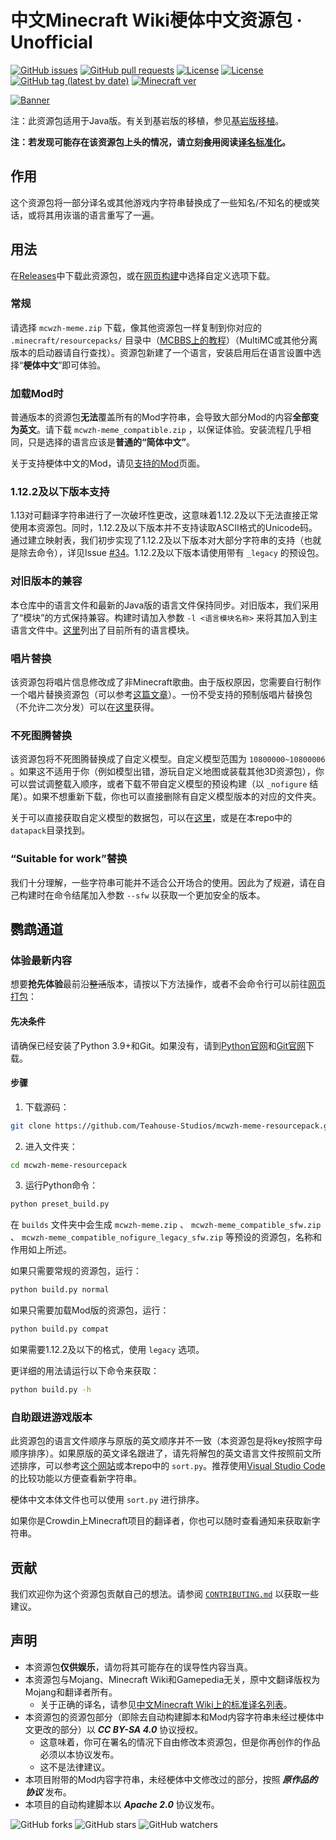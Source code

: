 # 中文Minecraft Wiki梗体中文资源包 · Unofficial

[![GitHub issues](https://img.shields.io/github/issues/Teahouse-Studios/mcwzh-meme-resourcepack?logo=github&style=flat-square)](https://github.com/Teahouse-Studios/mcwzh-meme-resourcepack/issues)    [![GitHub pull requests](https://img.shields.io/github/issues-pr/Teahouse-Studios/mcwzh-meme-resourcepack?logo=github&style=flat-square)](https://github.com/Teahouse-Studios/mcwzh-meme-resourcepack/pulls)    [![License](https://img.shields.io/static/v1?label=License&message=CC%20BY-SA%204.0&color=db2331&style=flat-square&logo=creative%20commons)](https://creativecommons.org/licenses/by-sa/4.0/)    [![License](https://img.shields.io/static/v1?label=License+for+script&message=Apache-2.0&color=db2331&style=flat-square&logo=apache)](https://www.apache.org/licenses/LICENSE-2.0)    [![GitHub tag (latest by date)](https://img.shields.io/github/v/tag/Teahouse-Studios/mcwzh-meme-resourcepack?label=latest%20version&style=flat-square)](https://github.com/Teahouse-Studios/mcwzh-meme-resourcepack/releases)    [![Minecraft ver](https://img.shields.io/static/v1?label=Minecraft%20version&message=1.12.2%2B&color=db2331&style=flat-square&logo=)](https://minecraft.net)

[![Banner](https://github.com/Teahouse-Studios/mcwzh-meme-resourcepack/blob/master/materials/zh_meme_banner.png?raw=true)](https://www.mcbbs.net/thread-1004643-1-1.html)

注：此资源包适用于Java版。有关到基岩版的移植，参见[基岩版移植](https://github.com/Teahouse-Studios/mcwzh-meme-resourcepack-bedrock)。

**注：若发现可能存在该资源包上头的情况，请立刻~~食用~~阅读[译名标准化](https://minecraft-zh.gamepedia.com/Minecraft_Wiki:译名标准化)。**

## 作用

这个资源包将一部分译名或其他游戏内字符串替换成了一些知名/不知名的梗或笑话，或将其用诙谐的语言重写了一遍。

## 用法

在[Releases](https://github.com/Teahouse-Studios/mcwzh-meme-resourcepack/releases)中下载此资源包，或在[网页构建](https://dl.meme.teahou.se/)中选择自定义选项下载。

### 常规

请选择 `mcwzh-meme.zip` 下载，像其他资源包一样复制到你对应的 `.minecraft/resourcepacks/` 目录中（[MCBBS上的教程](https://www.mcbbs.net/thread-880869-1-1.html)）（MultiMC或其他分离版本的启动器请自行查找）。资源包新建了一个语言，安装启用后在语言设置中选择“**梗体中文**”即可体验。

### 加载Mod时

普通版本的资源包**无法**覆盖所有的Mod字符串，会导致大部分Mod的内容**全部变为英文**。请下载 `mcwzh-meme_compatible.zip` ，以保证体验。安装流程几乎相同，只是选择的语言应该是**普通的“简体中文”**。

关于支持梗体中文的Mod，请见[支持的Mod](/list_of_supported_mods.md)页面。

### 1.12.2及以下版本支持

1.13对可翻译字符串进行了一次破坏性更改，这意味着1.12.2及以下无法直接正常使用本资源包。同时，1.12.2及以下版本并不支持读取ASCII格式的Unicode码。通过建立映射表，我们初步实现了1.12.2及以下版本对大部分字符串的支持（也就是除去命令），详见Issue [#34](https://github.com/Teahouse-Studios/mcwzh-meme-resourcepack/issues/34)。1.12.2及以下版本请使用带有 `_legacy` 的预设包。

### 对旧版本的兼容

本仓库中的语言文件和最新的Java版的语言文件保持同步。对旧版本，我们采用了“模块”的方式保持兼容。构建时请加入参数 `-l <语言模块名称>` 来将其加入到主语言文件中。[这里](/list_of_language_modules.md)列出了目前所有的语言模块。

### 唱片替换

该资源包将唱片信息修改成了非Minecraft歌曲。由于版权原因，您需要自行制作一个唱片替换资源包（可以参考[这篇文章](https://www.planetminecraft.com/blog/how-to-change-music-discs-to-any-song---easy/)）。一份不受支持的预制版唱片替换包（不允许二次分发）可以在[这里](https://files.lakejason0.ml/images/3/34/%E5%94%B1%E7%89%87%E6%9B%BF%E6%8D%A2.zip)获得。

### 不死图腾替换

该资源包将不死图腾替换成了自定义模型。自定义模型范围为 `10800000~10800006` 。如果这不适用于你（例如模型出错，游玩自定义地图或装载其他3D资源包），你可以尝试调整载入顺序，或者下载不带自定义模型的预设构建（以 `_nofigure` 结尾）。如果不想重新下载，你也可以直接删除有自定义模型版本的对应的文件夹。

关于可以直接获取自定义模型的数据包，可以在[这里](https://files.lakejason0.ml/images/e/e5/Figure.zip)，或是在本repo中的`datapack`目录找到。

### “Suitable for work”替换

我们十分理解，一些字符串可能并不适合公开场合的使用。因此为了规避，请在自己构建时在命令结尾加入参数 `--sfw` 以获取一个更加安全的版本。

## 鹦鹉通道

### 体验最新内容

想要**抢先体验**最前沿~~整活~~版本，请按以下方法操作，或者不会命令行可以前往[网页打包](https://dl.meme.teahou.se/)：

#### 先决条件

请确保已经安装了Python 3.9+和Git。如果没有，请到[Python官网](https://www.python.org)和[Git官网](https://www.git-scm.com)下载。

#### 步骤

1. 下载源码：

``` bash
git clone https://github.com/Teahouse-Studios/mcwzh-meme-resourcepack.git
```

2. 进入文件夹：

``` bash
cd mcwzh-meme-resourcepack
```

3. 运行Python命令：

``` bash
python preset_build.py
```

在 `builds` 文件夹中会生成 `mcwzh-meme.zip` 、 `mcwzh-meme_compatible_sfw.zip` 、 `mcwzh-meme_compatible_nofigure_legacy_sfw.zip` 等预设的资源包，名称和作用如上所述。

如果只需要常规的资源包，运行：

``` bash
python build.py normal
```

如果只需要加载Mod版的资源包，运行：

``` bash
python build.py compat
```

如果需要1.12.2及以下的格式，使用 `legacy` 选项。

更详细的用法请运行以下命令来获取：

``` bash
python build.py -h
```

### 自助跟进游戏版本

此资源包的语言文件顺序与原版的英文顺序并不一致（本资源包是将key按照字母顺序排序）。如果原版的英文译名跟进了，请先将解包的英文语言文件按照前文所述排序，可以参考[这个网站](https://tool.funsmall.cn/jsonsort/)或本repo中的 `sort.py`。推荐使用[Visual Studio Code](https://github.com/microsoft/vscode)的比较功能以方便查看新字符串。

梗体中文本体文件也可以使用 `sort.py` 进行排序。

如果你是Crowdin上Minecraft项目的翻译者，你也可以随时查看通知来获取新字符串。

## 贡献

我们欢迎你为这个资源包贡献自己的想法。请参阅 [`CONTRIBUTING.md`](/CONTRIBUTING.md) 以获取一些建议。

## 声明

* 本资源包**仅供娱乐**，请勿将其可能存在的误导性内容当真。
* 本资源包与Mojang、Minecraft Wiki和Gamepedia无关，原中文翻译版权为Mojang和翻译者所有。
  * 关于正确的译名，请参见[中文Minecraft Wiki上的标准译名列表](https://minecraft-zh.gamepedia.com/Minecraft_Wiki:译名标准化)。
* 本资源包的资源包部分（即除去自动构建脚本和Mod内容字符串未经过梗体中文更改的部分）以 ***CC BY-SA 4.0*** 协议授权。
  * 这意味着，你可在署名的情况下自由修改本资源包，但是你再创作的作品必须以本协议发布。
  * 这不是法律建议。
* 本项目附带的Mod内容字符串，未经梗体中文修改过的部分，按照 ***原作品的协议*** 发布。
* 本项目的自动构建脚本以 ***Apache 2.0*** 协议发布。

![GitHub forks](https://img.shields.io/github/forks/Teahouse-Studios/mcwzh-meme-resourcepack?style=social)    ![GitHub stars](https://img.shields.io/github/stars/Teahouse-Studios/mcwzh-meme-resourcepack?style=social)    ![GitHub watchers](https://img.shields.io/github/watchers/Teahouse-Studios/mcwzh-meme-resourcepack?style=social)
